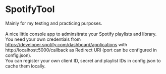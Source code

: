# SpotifyTool

Mainly for my testing and practicing purposes.<br>
<br>
A nice little console app to adminsitrate your Spotify playlists and library.<br>
You need your own credentials from https://developer.spotify.com/dashboard/applications with http://localhost:5000/callback as Redirect URI (port can be configured in config.json).<br>
You can register your own client ID, secret and playlist IDs in config.json to cache them locally.
